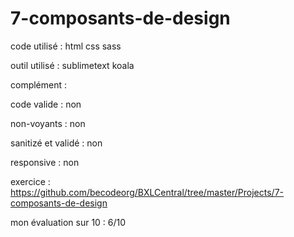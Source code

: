 # 7-composants-de-design

code utilisé : html css sass

outil utilisé : sublimetext koala

complément : 

code valide : non

non-voyants : non

sanitizé et validé : non

responsive : non

exercice : https://github.com/becodeorg/BXLCentral/tree/master/Projects/7-composants-de-design

mon évaluation sur 10 : 6/10